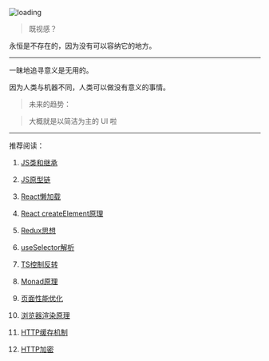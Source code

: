 ![loading](https://saber2pr.top/MyWeb/resource/image/blog-bg.webp)

> 既视感？

永恒是不存在的，因为没有可以容纳它的地方。

---

一昧地追寻意义是无用的。

因为人类与机器不同，人类可以做没有意义的事情。

> 未来的趋势：

> 大概就是以简洁为主的 UI 啦

---
推荐阅读：

1. [JS类和继承](#/blog/Javascript基础/类和继承)

2. [JS原型链](#/blog/Javascript基础/原型链)

3. [React懒加载](#/blog/React常用组件/懒加载组件)

4. [React createElement原理](#/blog/React原理/reconciler实现/createElement)

5. [Redux思想](#/blog/Redux状态管理/redux思想)

6. [useSelector解析](#/blog/React生态/useSelector和reselect源码阅读)

7. [TS控制反转](#/blog/Reflect反射原理/依赖注入（IOC）实现)

8. [Monad原理](#/blog/Typescript基础/对比Monad在TS和Haskell中的使用)

9. [页面性能优化](#/blog/性能优化/前端性能优化)

10. [浏览器渲染原理](#/blog/浏览器基础/页面渲染原理)

11. [HTTP缓存机制](#/blog/HTTP协议/HTTP缓存机制)

12. [HTTP加密](#/blog/HTTP协议/HTTP加密)
